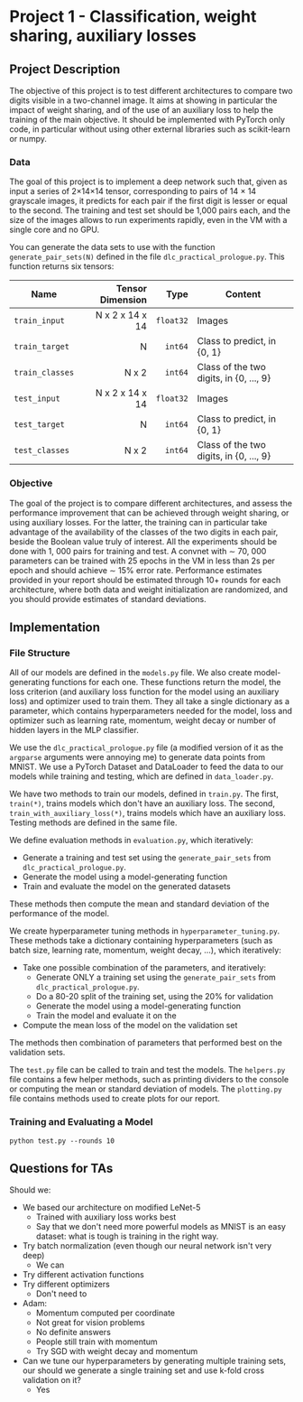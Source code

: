 # Project 1 - Classification, weight sharing, auxiliary losses

## Project Description

The objective of this project is to test different architectures to compare two digits visible in a two-channel image.
It aims at showing in particular the impact of weight sharing, and of the use of an auxiliary loss to help the training
of the main objective. It should be implemented with PyTorch only code, in particular without using other external
libraries such as scikit-learn or numpy.

### Data

The goal of this project is to implement a deep network such that, given as input a series of 2×14×14 tensor,
corresponding to pairs of 14 × 14 grayscale images, it predicts for each pair if the first digit is lesser or equal to
the second. The training and test set should be 1,000 pairs each, and the size of the images allows to run experiments
rapidly, even in the VM with a single core and no GPU.

You can generate the data sets to use with the function `generate_pair_sets(N)` defined in the file
`dlc_practical_prologue.py`. This function returns six tensors:

| Name          | Tensor Dimension | Type     | Content
|---------------|------------------:|----------:|----------
|`train_input`  | N x 2 x 14 x 14  | `float32`| Images
|`train_target` | N                | `int64`  | Class to predict, in \{0, 1\}
|`train_classes`| N x 2            | `int64`  | Class of the two digits, in \{0, ..., 9\}
|`test_input`   | N x 2 x 14 x 14  | `float32`| Images
|`test_target`  | N                | `int64`  | Class to predict, in \{0, 1\}
|`test_classes` | N x 2            | `int64`  | Class of the two digits, in \{0, ..., 9\}

### Objective

The goal of the project is to compare different architectures, and assess the performance improvement that can be
achieved through weight sharing, or using auxiliary losses. For the latter, the training can in particular take
advantage of the availability of the classes of the two digits in each pair, beside the Boolean value truly of interest.
All the experiments should be done with 1, 000 pairs for training and test. A convnet with ∼ 70, 000 parameters can be
trained with 25 epochs in the VM in less than 2s per epoch and should achieve ∼ 15% error rate.
Performance estimates provided in your report should be estimated through 10+ rounds for each architecture, where both
data and weight initialization are randomized, and you should provide estimates of standard deviations.

## Implementation

### File Structure

All of our models are defined in the `models.py` file. We also create model-generating functions for each one. These
functions return the model, the loss criterion (and auxiliary loss function for the model using an auxiliary loss) and
optimizer used to train them. They all take a single dictionary as a parameter, which contains hyperparameters needed
for the model, loss and optimizer such as learning rate, momentum, weight decay or number of hidden layers in the MLP
classifier.

We use the `dlc_practical_prologue.py` file (a modified version of it as the `argparse` arguments were annoying me) to
generate data points from MNIST. We use a PyTorch Dataset and DataLoader to feed the data to our models while training 
and testing, which are defined in `data_loader.py`.

We have two methods to train our models, defined in `train.py`. The first, `train(*)`, trains models which don't have an
auxiliary loss. The second, `train_with_auxiliary_loss(*)`, trains models which have an auxiliary loss. Testing methods
are defined in the same file.

We define evaluation methods in `evaluation.py`, which iteratively:
* Generate a training and test set using the `generate_pair_sets` from `dlc_practical_prologue.py`.
* Generate the model using a model-generating function
* Train and evaluate the model on the generated datasets

These methods then compute the mean and standard deviation of the performance of the model.

We create hyperparameter tuning methods in `hyperparameter_tuning.py`. These methods take a dictionary containing
hyperparameters (such as batch size, learning rate, momentum, weight decay, ...), which iteratively:
* Take one possible combination of the parameters, and iteratively:
    * Generate ONLY a training set using the `generate_pair_sets` from `dlc_practical_prologue.py`.
    * Do a 80-20 split of the training set, using the 20\% for validation
    * Generate the model using a model-generating function
    * Train the model and evaluate it on the
* Compute the mean loss of the model on the validation set

The methods then combination of parameters that performed best on the validation sets.

The `test.py` file can be called to train and test the models. The `helpers.py` file contains a few helper methods,
such as printing dividers to the console or computing the mean or standard deviation of models. The `plotting.py` file
contains methods used to create plots for our report.

### Training and Evaluating a Model

```
python test.py --rounds 10
```

## Questions for TAs

Should we:
* We based our architecture on modified LeNet-5
    * Trained with auxiliary loss works best
    * Say that we don't need more powerful models as MNIST is an easy dataset: what is tough is training in the right
    way.
* Try batch normalization (even though our neural network isn't very deep)
    * We can
* Try different activation functions
* Try different optimizers
    * Don't need to
* Adam:
    * Momentum computed per coordinate
    * Not great for vision problems
    * No definite answers
    * People still train with momentum
    * Try SGD with weight decay and momentum
* Can we tune our hyperparameters by generating multiple training sets, our should we generate a single training set and
use k-fold cross validation on it?
    * Yes

